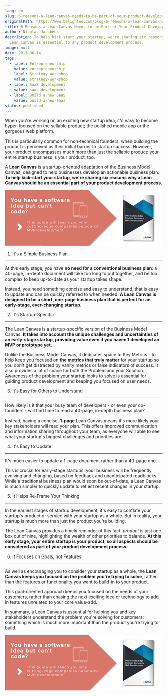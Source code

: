 ```yaml
---
lang: en
slug: 6-reasons-a-lean-canvas-needs-to-be-part-of-your-product-development-process
originalPath: https://www.belighted.com/blog/6-reasons-a-lean-canvas-needs-to-be-part-of-your-product-development-process
title: 6 Reasons a Lean Canvas Needs to be Part of Your Product Development Process
author: Nicolas Jacobeus
description: To help kick-start your startup, we're sharing six reasons why a
  Lean Canvas is essential to any product development process.
image: null
date: 2017-06-14
tags:
  - label: Entrepreneurship
    value: entrepreneurship
  - label: Strategy Workshop
    value: strategy-workshop
  - label: SaaS development
    value: saas-development
  - label: Build a new SaaS
    value: build-a-new-saas
status: published
---
```

When you're working on an exciting new startup idea, it's easy to become hyper-focused on the sellable product; the polished mobile app or the gorgeous web platform.

This is particularly common for non-technical founders, when building the product is perceived as their initial barrier to startup success. However, your product encompasses much more than just the sellable product: your entire startup business is your product, too.

A **[Lean Canvas](https://leanstack.com/leancanvas)** is a startup-oriented adaptation of the Business Model Canvas, designed to help businesses develop an actionable business plan. **To help kick-start your startup, we're sharing six reasons why a Lean Canvas should be an essential part of your product development process.**

[![You have a Software Idea but can't code?](/content/images/legacy/CmbFPGk6QWSw4YLsAxURq.png)](https://cta-redirect.hubspot.com/cta/redirect/1684659/370139d4-de4e-4110-9c62-c564f92ccfd5)

1) It's a Simple Business Plan
------------------------------

At this early stage, you have **no need for a conventional business plan**: a 40-page, in-depth document will take too long to put together, and be too complex to keep up-to-date as your startup takes shape.

Instead, you need something concise and easy to understand, that is easy to update and can be quickly referred to when needed. **A Lean Canvas is designed to be a short, one-page business plan that is perfect for an early-stage, ever-changing startup.**

2) It's Startup-Specific
------------------------

The Lean Canvas is a startup-specific version of the Business Model Canvas. **It takes into account the unique challenges and uncertainties of an early-stage startup, providing value even if you haven't developed an MVP or prototype yet.**

Unlike the Business Model Canvas, it dedicates space to Key Metrics - to help keep you focused on [**the metrics that truly matter**](/blog/saas-metrics) for your startup so you don't get distracted by vanity metrics or false indicators of success. It also provides a lot of space for both the Problem and your Solution. Awareness of the problem your startup looks to solve is essential for guiding product development and keeping you focused on user needs.

3) It's Easy for Others to Understand
-------------------------------------

How likely is it that your busy team of developers - or even your co-founders - will find time to read a 40-page, in-depth business plan?

Instead, having a concise, **1-page** Lean Canvas means it's more likely your key stakeholders will read your plan. This offers improved communication and information sharing throughout your team, as everyone will able to see what your startup's biggest challenges and priorities are.

4) It's Easy to Update
----------------------

It's much easier to update a 1-page document rather than a 40-page one.

This is crucial for early-stage startups: your business will be frequently evolving and changing, based on feedback and unanticipated roadblocks. While a traditional business plan would soon be out-of-date, a Lean Canvas is much simpler to quickly update to reflect recent changes in your startup.

5) It Helps Re-Frame Your Thinking
----------------------------------

In the earliest stages of startup development, it's easy to conflate your startup's product or service with your startup as a whole. But in reality, your startup is much more than just the product you're building.

The Lean Canvas provides a timely reminder of this fact: _product_ is just one box out of nine, highlighting the wealth of other priorities to balance. **At this early stage, your entire startup is your product, so all aspects should be considered as part of your product development process.**

6) It Focuses on Goals, not Features
------------------------------------

As well as encouraging you to consider your startup as a whole, the **Lean Canvas keeps you focused on the problem you're trying to solve**, rather than the features or functionality you want to build-in to your product.

This goal-oriented approach keeps you focused on the needs of your customers, rather than chasing the next exciting idea or technology to add in features unrelated to your core value-add.

In summary, a Lean Canvas is essential for helping you and key stakeholders understand the problem you're solving for customers: something which is much more important than the product you're trying to build.

[![You have a software idea but can't code?](/content/images/legacy/2r_muYcfC0X7-yUFIS_kd.png)](https://cta-redirect.hubspot.com/cta/redirect/1684659/2a757af5-8c70-4e5b-bd84-3e0c399fa61d)